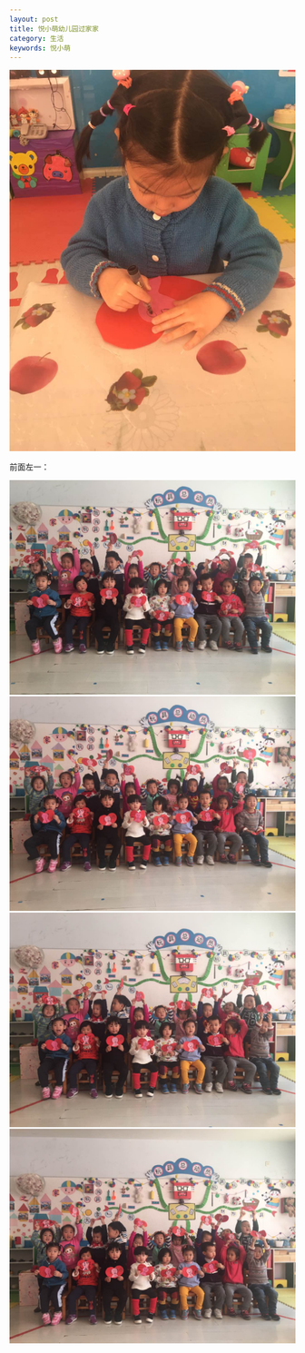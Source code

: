 ```yaml
---
layout: post
title: 悦小萌幼儿园过家家
category: 生活
keywords: 悦小萌
---
```


<img src="/assets/img/0087.jpg">

前面左一：

<img src="/assets/img/0088.jpg">

<img src="/assets/img/0089.jpg">

<img src="/assets/img/0090.jpg">

<img src="/assets/img/0091.jpg">